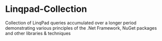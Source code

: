 # Linqpad-Collection
Collection of LinqPad queries accumulated over a longer period demonstrating various principles of the .Net Framework, NuGet packages and other libraries &amp; techniques
